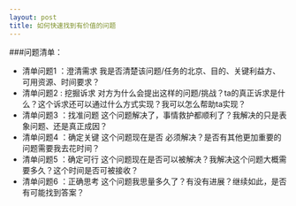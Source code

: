 ```yaml
---
layout: post
title: 如何快速找到有价值的问题
---
```


###问题清单：
- 清单问题1 ：澄清需求
我是否清楚该问题/任务的北京、目的、关键利益方、可用资源、时间要求？
- 清单问题2 : 挖掘诉求
对方为什么会提出这样的问题/挑战？ta的真正诉求是什么？这个诉求还可以通过什么方式实现？我可以怎么帮助ta实现？
- 清单问题3 ：找准问题
这个问题解决了，事情救护都顺利了？我解决的只是表象问题、还是真正成因？
- 清单问题4 ：确定关键
这个问题现在是否 必须解决？是否有其他更加重要的问题需要我去花时间？
- 清单问题5 ：确定可行
这个问题现在是否可以被解决？我解决这个问题大概需要多久？这个时间是否可被接收？
- 清单问题6 ：正确思考
这个问题我思量多久了？有没有进展？继续如此，是否有可能找到答案？
